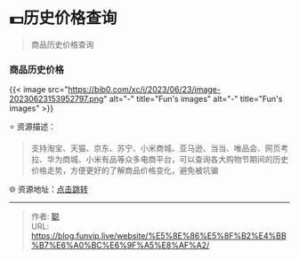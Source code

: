 # 💵历史价格查询


>商品历史价格查询

<!--more-->

### 商品历史价格 

{{< image src="https://bib0.com/xc/i/2023/06/23/image-20230623153952797.png" alt="-"  title="Fun's images" alt="-"  title="Fun's images" >}}    

⭐️  资源描述：

>支持淘宝、天猫、京东、苏宁、小米商城、亚马逊、当当、唯品会、网页考拉、华为商城、小米有品等众多电商平台，可以查询各大购物节期间的历史价格走势，方便更好的了解商品价格变化，避免被坑骗

🌐 资源地址：[点击跳转](https://m.gwdang.com/trendIndex/)


---

> 作者: [聪](/about)  
> URL: https://blog.funvip.live/website/%E5%8E%86%E5%8F%B2%E4%BB%B7%E6%A0%BC%E6%9F%A5%E8%AF%A2/  

